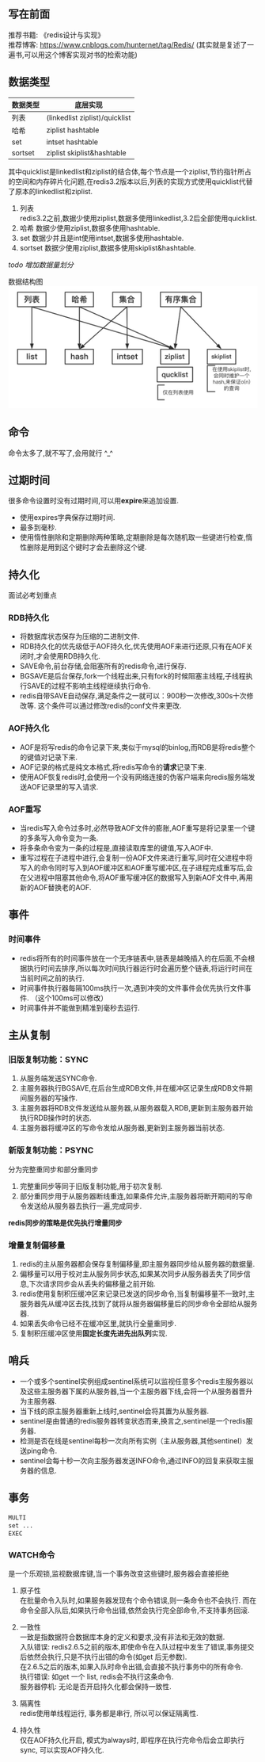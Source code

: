 ## 写在前面  
推荐书籍: 《redis设计与实现》  
推荐博客: https://www.cnblogs.com/hunternet/tag/Redis/ (其实就是复述了一遍书,可以用这个博客实现对书的检索功能)

## 数据类型
|数据类型|底层实现|
|----|----|
|列表|(linkedlist ziplist)/quicklist|
|哈希|ziplist hashtable|
|set|intset hashtable|
|sortset|ziplist skiplist&hashtable|

其中quicklist是linkedlist和ziplist的结合体,每个节点是一个ziplist,节约指针所占的空间和内存碎片化问题,在redis3.2版本以后,列表的实现方式使用quicklist代替了原本的linkedlist和ziplist.

1. 列表  
redis3.2之前,数据少使用ziplist,数据多使用linkedlist,3.2后全部使用quicklist.
2. 哈希
数据少使用ziplist,数据多使用hashtable.
3. set
数据少并且是int使用intset,数据多使用hashtable.
4. sortset
数据少使用ziplist,数据多使用skiplist&hashtable.

*todo 增加数据量划分*

数据结构图
![](src/数据结构.png)

## 命令
命令太多了,就不写了,会用就行 ^_^

## 过期时间
很多命令设置时没有过期时间,可以用**expire**来追加设置.  
* 使用expires字典保存过期时间.  
* 最多到毫秒.
* 使用惰性删除和定期删除两种策略,定期删除是每次随机取一些键进行检查,惰性删除是用到这个键时才会去删除这个键.

## 持久化
面试必考划重点

### RDB持久化  
* 将数据库状态保存为压缩的二进制文件.  
* RDB持久化的优先级低于AOF持久化,优先使用AOF来进行还原,只有在AOF关闭时,才会使用RDB持久化.  
* SAVE命令,前台存储,会阻塞所有的redis命令,进行保存.
* BGSAVE是后台保存,fork一个线程出来,只有fork的时候阻塞主线程,子线程执行SAVE的过程不影响主线程继续执行命令.
* redis自带SAVE自动保存,满足条件之一就可以：900秒一次修改,300s十次修改等. 这个条件可以通过修改redis的conf文件来更改.

### AOF持久化
* AOF是将写redis的命令记录下来,类似于mysql的binlog,而RDB是将redis整个的键值对记录下来.
* AOF记录的格式是纯文本格式,将redis写命令的**请求**记录下来.
* 使用AOF恢复redis时,会使用一个没有网络连接的伪客户端来向redis服务端发送AOF记录里的写入请求.

### AOF重写
* 当redis写入命令过多时,必然导致AOF文件的膨胀,AOF重写是将记录里一个键的多条写入命令变为一条.
* 将多条命令变为一条的过程是,直接读取库里的键值,写入AOF中.
* 重写过程在子进程中进行,会复制一份AOF文件来进行重写,同时在父进程中将写入的命令同时写入到AOF缓冲区和AOF重写缓冲区,在子进程完成重写后,会在父进程中阻塞其他命令,将AOF重写缓冲区的数据写入到新AOF文件中,再用新的AOF替换老的AOF.

## 事件
### 时间事件
* redis将所有的时间事件放在一个无序链表中,链表是越晚插入的在后面,不会根据执行时间去排序,所以每次时间执行器运行时会遍历整个链表,将运行时间在当前时间之前的执行.
* 时间事件执行器每隔100ms执行一次,遇到冲突的文件事件会优先执行文件事件.
（这个100ms可以修改）
* 时间事件并不能做到精准到毫秒去运行.

## 主从复制
### 旧版复制功能：SYNC
1. 从服务端发送SYNC命令.
2. 主服务器执行BGSAVE,在后台生成RDB文件,并在缓冲区记录生成RDB文件期间服务器的写操作.
3. 主服务器将RDB文件发送给从服务器,从服务器载入RDB,更新到主服务器开始执行RDB操作时的状态.
4. 主服务器将缓冲区的写命令发给从服务器,更新到主服务器当前状态.

### 新版复制功能：PSYNC
分为完整重同步和部分重同步
1. 完整重同步等同于旧版复制功能,用于初次复制.
2. 部分重同步用于从服务器断线重连,如果条件允许,主服务器将断开期间的写命令发送给从服务器去执行一遍,完成同步.

**redis同步的策略是优先执行增量同步**

### 增量复制偏移量
1. redis的主从服务器都会保存复制偏移量,即主服务器同步给从服务器的数据量.
2. 偏移量可以用于校对主从服务同步状态,如果某次同步从服务器丢失了同步信息,下次请求同步会从丢失的偏移量之前开始.
3. redis使用复制积压缓冲区来记录已发送的同步命令,当复制偏移量不一致时,主服务器先从缓冲区去找,找到了就将从服务器偏移量后的同步命令全部给从服务器.
4. 如果丢失命令已经不在缓冲区里,就执行全量重同步.
5. 复制积压缓冲区使用**固定长度先进先出队列**实现.

## 哨兵
* 一个或多个sentinel实例组成sentinel系统可以监视任意多个redis主服务器以及这些主服务器下属的从服务器,当一个主服务器下线,会将一个从服务器晋升为主服务器.
* 当下线的原主服务器重新上线时,sentinel会将其置为从服务器.
* sentinel是由普通的redis服务器转变状态而来,换言之,sentinel是一个redis服务器.
* 检测是否在线是sentinel每秒一次向所有实例（主从服务器,其他sentinel）发送ping命令.
* sentinel会每十秒一次向主服务器发送INFO命令,通过INFO的回复来获取主服务器的信息.

## 事务
```shell
MULTI  
set ...  
EXEC
```

### WATCH命令
是一个乐观锁,监视数据库键,当一个事务改变这些键时,服务器会直接拒绝


1. 原子性  
在批量命令入队时,如果服务器发现有个命令错误,则一条命令也不会执行.
而在命令全部入队后,如果执行命令出错,依然会执行完全部命令,不支持事务回滚.

2. 一致性  
一致是指数据符合数据库本身的定义和要求,没有非法和无效的数据.  
入队错误: redis2.6.5之前的版本,即使命令在入队过程中发生了错误,事务提交后依然会执行,只是不执行出错的命令(如get 后无参数).  
在2.6.5之后的版本,如果入队时命令出错,会直接不执行事务中的所有命令.  
执行错误: 如get 一个 list, redis会不执行这条命令.  
服务器停机: 无论是否开启持久化都会保持一致性.

3. 隔离性  
redis使用单线程运行, 事务都是串行, 所以可以保证隔离性.

4. 持久性  
仅在AOF持久化开启, 模式为always时, 即程序在执行完命令后会立即执行sync, 可以实现AOF持久化.
